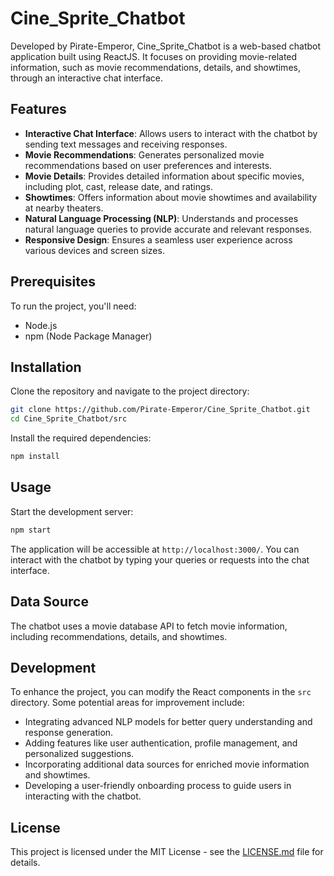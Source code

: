 # Cine_Sprite_Chatbot

Developed by Pirate-Emperor, Cine_Sprite_Chatbot is a web-based chatbot application built using ReactJS. It focuses on providing movie-related information, such as movie recommendations, details, and showtimes, through an interactive chat interface.

## Features

- **Interactive Chat Interface**: Allows users to interact with the chatbot by sending text messages and receiving responses.
- **Movie Recommendations**: Generates personalized movie recommendations based on user preferences and interests.
- **Movie Details**: Provides detailed information about specific movies, including plot, cast, release date, and ratings.
- **Showtimes**: Offers information about movie showtimes and availability at nearby theaters.
- **Natural Language Processing (NLP)**: Understands and processes natural language queries to provide accurate and relevant responses.
- **Responsive Design**: Ensures a seamless user experience across various devices and screen sizes.

## Prerequisites

To run the project, you'll need:

- Node.js
- npm (Node Package Manager)

## Installation

Clone the repository and navigate to the project directory:

```bash
git clone https://github.com/Pirate-Emperor/Cine_Sprite_Chatbot.git
cd Cine_Sprite_Chatbot/src
```

Install the required dependencies:

```bash
npm install
```

## Usage

Start the development server:

```bash
npm start
```

The application will be accessible at `http://localhost:3000/`. You can interact with the chatbot by typing your queries or requests into the chat interface.

## Data Source

The chatbot uses a movie database API to fetch movie information, including recommendations, details, and showtimes.

## Development

To enhance the project, you can modify the React components in the `src` directory. Some potential areas for improvement include:

- Integrating advanced NLP models for better query understanding and response generation.
- Adding features like user authentication, profile management, and personalized suggestions.
- Incorporating additional data sources for enriched movie information and showtimes.
- Developing a user-friendly onboarding process to guide users in interacting with the chatbot.

## License

This project is licensed under the MIT License - see the [LICENSE.md](LICENSE.md) file for details.
